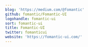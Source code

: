 ```yaml
---
blog: 'https://medium.com/@fomantic'
github: fomantic/Fomantic-UI
logohandle: fomantic-ui
sort: fomantic-ui
title: Fomantic-UI
twitter: fomanticui
website: 'https://fomantic-ui.com/'
---
```

